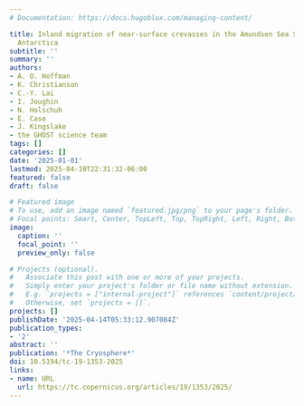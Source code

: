 ```yaml
---
# Documentation: https://docs.hugoblox.com/managing-content/

title: Inland migration of near-surface crevasses in the Amundsen Sea Sector, West
  Antarctica
subtitle: ''
summary: ''
authors:
- A. O. Hoffman
- K. Christianson
- C.-Y. Lai
- I. Joughin
- N. Holschuh
- E. Case
- J. Kingslake
- the GHOST science team
tags: []
categories: []
date: '2025-01-01'
lastmod: 2025-04-10T22:31:32-06:00
featured: false
draft: false

# Featured image
# To use, add an image named `featured.jpg/png` to your page's folder.
# Focal points: Smart, Center, TopLeft, Top, TopRight, Left, Right, BottomLeft, Bottom, BottomRight.
image:
  caption: ''
  focal_point: ''
  preview_only: false

# Projects (optional).
#   Associate this post with one or more of your projects.
#   Simply enter your project's folder or file name without extension.
#   E.g. `projects = ["internal-project"]` references `content/project/deep-learning/index.md`.
#   Otherwise, set `projects = []`.
projects: []
publishDate: '2025-04-14T05:33:12.907084Z'
publication_types:
- '2'
abstract: ''
publication: '*The Cryosphere*'
doi: 10.5194/tc-19-1353-2025
links:
- name: URL
  url: https://tc.copernicus.org/articles/19/1353/2025/
---
```

